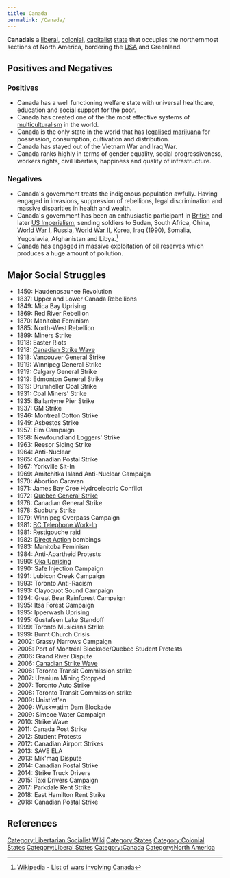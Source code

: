 ```yaml
---
title: Canada
permalink: /Canada/
---
```


**Canada**is a [liberal](Liberalism "wikilink"),
[colonial](Colonialism "wikilink"), [capitalist](Capitalism "wikilink")
[state](State_(Polity) "wikilink") that occupies the northernmost
sections of North America, bordering the
[USA](United_States_of_America "wikilink") and Greenland.

## Positives and Negatives

### Positives

- Canada has a well functioning welfare state with universal healthcare,
  education and social support for the poor.
- Canada has created one of the the most effective systems of
  [multiculturalism](multiculturalism "wikilink") in the world.
- Canada is the only state in the world that has
  [legalised](Drug_Liberalisation#Canada "wikilink")
  [marijuana](marijuana "wikilink") for possession, consumption,
  cultivation and distribution.
- Canada has stayed out of the Vietnam War and Iraq War.
- Canada ranks highly in terms of gender equality, social
  progressiveness, workers rights, civil liberties, happiness and
  quality of infrastructure.

### Negatives

- Canada's government treats the indigenous population awfully. Having
  engaged in invasions, suppression of rebellions, legal discrimination
  and massive disparities in health and wealth.
- Canada's government has been an enthusiastic participant in
  [British](Timeline_of_British_Imperialism "wikilink") and later [US
  Imperialism](Timeline_of_US_Imperialism "wikilink"), sending soldiers
  to Sudan, South Africa, China, [World War I](World_War_I "wikilink"),
  Russia, [World War II](World_War_II "wikilink"), Korea, Iraq (1990),
  Somalia, Yugoslavia, Afghanistan and Libya.[^1]
- Canada has engaged in massive exploitation of oil reserves which
  produces a huge amount of pollution.

## Major Social Struggles

- 1450: Haudenosaunee Revolution
- 1837: Upper and Lower Canada Rebellions
- 1849: Mica Bay Uprising
- 1869: Red River Rebellion
- 1870: Manitoba Feminism
- 1885: North-West Rebellion
- 1899: Miners Strike
- 1918: Easter Riots
- 1918: [Canadian Strike
  Wave](Canadian_Strike_Wave_(1918_-_1919) "wikilink")
- 1918: Vancouver General Strike
- 1919: Winnipeg General Strike
- 1919: Calgary General Strike
- 1919: Edmonton General Strike
- 1919: Drumheller Coal Strike
- 1931: Coal Miners' Strike
- 1935: Ballantyne Pier Strike
- 1937: GM Strike
- 1946: Montreal Cotton Strike
- 1949: Asbestos Strike
- 1957: Elm Campaign
- 1958: Newfoundland Loggers' Strike
- 1963: Reesor Siding Strike
- 1964: Anti-Nuclear
- 1965: Canadian Postal Strike
- 1967: Yorkville Sit-In
- 1969: Amitchitka Island Anti-Nuclear Campaign
- 1970: Abortion Caravan
- 1971: James Bay Cree Hydroelectric Conflict
- 1972: [Quebec General Strike](Quebec_General_Strike_(1972) "wikilink")
- 1976: Canadian General Strike
- 1978: Sudbury Strike
- 1979: Winnipeg Overpass Campaign
- 1981: [BC Telephone Work-In](BC_Telephone_Work-In "wikilink")
- 1981: Restigouche raid
- 1982: [Direct Action](Direct_Action_(Canada) "wikilink") bombings
- 1983: Manitoba Feminism
- 1984: Anti-Apartheid Protests
- 1990: [Oka Uprising](Oka_Uprising "wikilink")
- 1990: Safe Injection Campaign
- 1991: Lubicon Creek Campaign
- 1993: Toronto Anti-Racism
- 1993: Clayoquot Sound Campaign
- 1994: Great Bear Rainforest Campaign
- 1995: Itsa Forest Campaign
- 1995: Ipperwash Uprising
- 1995: Gustafsen Lake Standoff
- 1999: Toronto Musicians Strike
- 1999: Burnt Church Crisis
- 2002: Grassy Narrows Campaign
- 2005: Port of Montréal Blockade/Quebec Student Protests
- 2006: Grand River Dispute
- 2006: [Canadian Strike
  Wave](Canadian_Strike_Wave_(2006_-_2012) "wikilink")
- 2006: Toronto Transit Commission strike
- 2007: Uranium Mining Stopped
- 2007: Toronto Auto Strike
- 2008: Toronto Transit Commission strike
- 2009: Unist'ot'en
- 2009: Wuskwatim Dam Blockade
- 2009: Simcoe Water Campaign
- 2010: Strike Wave
- 2011: Canada Post Strike
- 2012: Student Protests
- 2012: Canadian Airport Strikes
- 2013: SAVE ELA
- 2013: Mik'maq Dispute
- 2014: Canadian Postal Strike
- 2014: Strike Truck Drivers
- 2015: Taxi Drivers Campaign
- 2017: Parkdale Rent Strike
- 2018: East Hamilton Rent Strike
- 2018: Canadian Postal Strike

## References

<references />

[Category:Libertarian Socialist
Wiki](Category:Libertarian_Socialist_Wiki "wikilink")
[Category:States](Category:States "wikilink") [Category:Colonial
States](Category:Colonial_States "wikilink") [Category:Liberal
States](Category:Liberal_States "wikilink")
[Category:Canada](Category:Canada "wikilink") [Category:North
America](Category:North_America "wikilink")

[^1]: [Wikipedia](Wikipedia "wikilink") - [List of wars involving
    Canada](https://en.wikipedia.org/wiki/List_of_wars_involving_Canada)